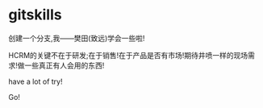 # gitskills

创建一个分支,我——樊田(致远)学会一些啦!

HCRM的关键不在于研发;在于销售!在于产品是否有市场!期待井喷一样的现场需求!做一些真正有人会用的东西!


have a lot of try!


Go!